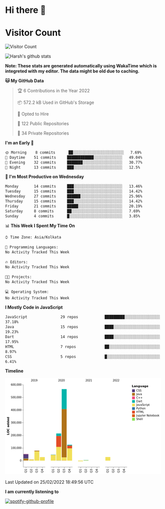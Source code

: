 # Hi there 👋 

# Visitor Count
![Visitor Count](https://profile-counter.glitch.me/harsh2201/count.svg)

![Harsh's github stats](https://github-readme-stats.vercel.app/api?username=harsh2201&show_icons=true&theme=radical)

**Note: These stats are generated automatically using WakaTime which is integreted with my editor. The data might be old due to caching.**

<!--START_SECTION:waka-->
**🐱 My GitHub Data** 

> 🏆 6 Contributions in the Year 2022
 > 
> 📦 572.2 kB Used in GitHub's Storage 
 > 
> 💼 Opted to Hire
 > 
> 📜 122 Public Repositories 
 > 
> 🔑 34 Private Repositories  
 > 
**I'm an Early 🐤** 

```text
🌞 Morning    8 commits      ██░░░░░░░░░░░░░░░░░░░░░░░   7.69% 
🌆 Daytime    51 commits     ████████████░░░░░░░░░░░░░   49.04% 
🌃 Evening    32 commits     ███████░░░░░░░░░░░░░░░░░░   30.77% 
🌙 Night      13 commits     ███░░░░░░░░░░░░░░░░░░░░░░   12.5%

```
📅 **I'm Most Productive on Wednesday** 

```text
Monday       14 commits     ███░░░░░░░░░░░░░░░░░░░░░░   13.46% 
Tuesday      15 commits     ███░░░░░░░░░░░░░░░░░░░░░░   14.42% 
Wednesday    27 commits     ██████░░░░░░░░░░░░░░░░░░░   25.96% 
Thursday     15 commits     ███░░░░░░░░░░░░░░░░░░░░░░   14.42% 
Friday       21 commits     █████░░░░░░░░░░░░░░░░░░░░   20.19% 
Saturday     8 commits      ██░░░░░░░░░░░░░░░░░░░░░░░   7.69% 
Sunday       4 commits      █░░░░░░░░░░░░░░░░░░░░░░░░   3.85%

```


📊 **This Week I Spent My Time On** 

```text
⌚︎ Time Zone: Asia/Kolkata

💬 Programming Languages: 
No Activity Tracked This Week

🔥 Editors: 
No Activity Tracked This Week

🐱‍💻 Projects: 
No Activity Tracked This Week

💻 Operating System: 
No Activity Tracked This Week

```

**I Mostly Code in JavaScript** 

```text
JavaScript               29 repos            █████████░░░░░░░░░░░░░░░░   37.18% 
Java                     15 repos            ████░░░░░░░░░░░░░░░░░░░░░   19.23% 
Dart                     14 repos            ████░░░░░░░░░░░░░░░░░░░░░   17.95% 
HTML                     7 repos             ██░░░░░░░░░░░░░░░░░░░░░░░   8.97% 
CSS                      5 repos             █░░░░░░░░░░░░░░░░░░░░░░░░   6.41%

```


**Timeline**

![Chart not found](https://raw.githubusercontent.com/harsh2201/harsh2201/master/charts/bar_graph.png) 


 Last Updated on 25/02/2022 18:49:56 UTC
<!--END_SECTION:waka-->


**I am currently listening to**

[![spotify-github-profile](https://spotify-github-profile.vercel.app/api/view?uid=0zd53poz5lu9da8yk1wq8bpss&cover_image=true)](https://spotify-github-profile.vercel.app/api/view?uid=0zd53poz5lu9da8yk1wq8bpss&redirect=true) 
